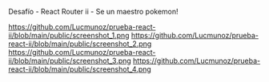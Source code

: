 Desafío - React Router ii -  Se un maestro pokemon!

https://github.com/Lucmunoz/prueba-react-ii/blob/main/public/screenshot_1.png
https://github.com/Lucmunoz/prueba-react-ii/blob/main/public/screenshot_2.png
https://github.com/Lucmunoz/prueba-react-ii/blob/main/public/screenshot_3.png
https://github.com/Lucmunoz/prueba-react-ii/blob/main/public/screenshot_4.png
